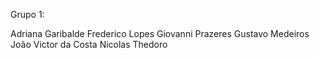 Grupo 1:

Adriana Garibalde
Frederico Lopes
Giovanni Prazeres
Gustavo Medeiros
João Victor da Costa
Nicolas Thedoro